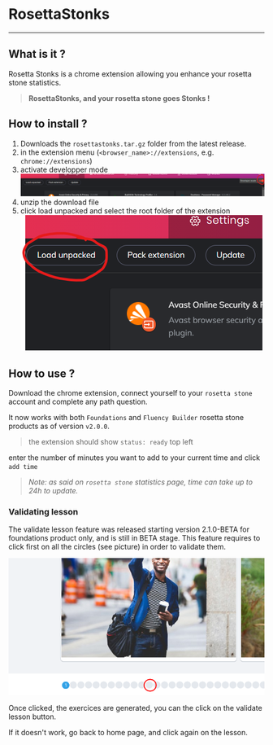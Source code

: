 # RosettaStonks

------

## What is it ?
Rosetta Stonks is a chrome extension allowing you enhance your rosetta stone statistics.
> **RosettaStonks, and your rosetta stone goes Stonks !**


## How to install ?
1. Downloads the `rosettastonks.tar.gz` folder from the latest release.
2. in the extension menu (`<browser_name>://extensions`, e.g. `chrome://extensions`)
3. activate developper mode 
![](images/readme/developer_mode.png)
4. unzip the download file
5. click load unpacked and select the root folder of the extension
![](images/readme/unpacked.png)
## How to use ?

Download the chrome extension, connect yourself to your 
`rosetta stone` account and complete any path question. 

It now works with both `Foundations` and `Fluency Builder` rosetta stone
products as of version `v2.0.0`.

> the extension should show `status: ready` top left

enter the number of minutes you want to add to your current time
and click `add time`

> *Note: as said on `rosetta stone` statistics page, time can take up to 24h to update.*

### Validating lesson

The validate lesson feature was released starting version 2.1.0-BETA for
foundations product only, and is still in BETA stage.
This feature requires to click first on all the circles (see picture)
in order to validate them.

![](images/readme/validate_protocol1.png)

Once clicked, the exercices are generated, you can the click on the
validate lesson button.

If it doesn't work, go back to home page, and click again on the lesson.
